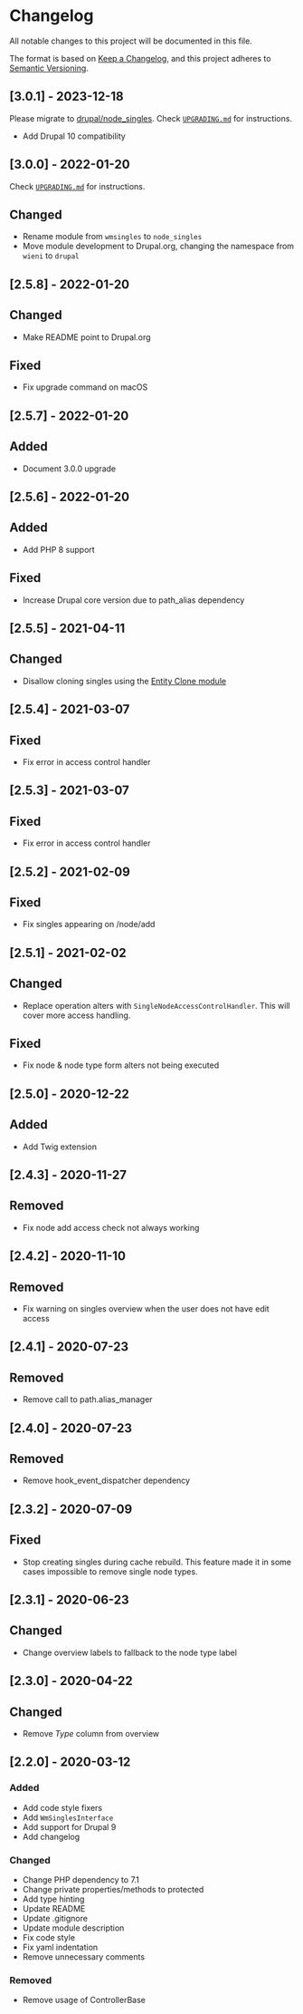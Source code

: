 # Changelog
All notable changes to this project will be documented in this file.

The format is based on [Keep a Changelog](https://keepachangelog.com/en/1.0.0/),
and this project adheres to [Semantic Versioning](https://semver.org/spec/v2.0.0.html).

## [3.0.1] - 2023-12-18
Please migrate to [drupal/node_singles](https://www.drupal.org/project/node_singles).
Check [`UPGRADING.md`](UPGRADING.md) for instructions.

- Add Drupal 10 compatibility

## [3.0.0] - 2022-01-20
Check [`UPGRADING.md`](UPGRADING.md) for instructions.

## Changed
- Rename module from `wmsingles` to `node_singles`
- Move module development to Drupal.org, changing the namespace from `wieni` to `drupal`

## [2.5.8] - 2022-01-20
## Changed
- Make README point to Drupal.org

## Fixed
- Fix upgrade command on macOS

## [2.5.7] - 2022-01-20
## Added
- Document 3.0.0 upgrade

## [2.5.6] - 2022-01-20
## Added
- Add PHP 8 support

## Fixed
- Increase Drupal core version due to path_alias dependency

## [2.5.5] - 2021-04-11
## Changed
- Disallow cloning singles using the [Entity Clone module](https://www.drupal.org/project/entity_clone)

## [2.5.4] - 2021-03-07
## Fixed
- Fix error in access control handler

## [2.5.3] - 2021-03-07
## Fixed
- Fix error in access control handler

## [2.5.2] - 2021-02-09
## Fixed
- Fix singles appearing on /node/add

## [2.5.1] - 2021-02-02
## Changed
- Replace operation alters with `SingleNodeAccessControlHandler`. This will cover more access handling. 
## Fixed
- Fix node & node type form alters not being executed

## [2.5.0] - 2020-12-22
## Added
- Add Twig extension

## [2.4.3] - 2020-11-27
## Removed
- Fix node add access check not always working

## [2.4.2] - 2020-11-10
## Removed
- Fix warning on singles overview when the user does not have edit access

## [2.4.1] - 2020-07-23
## Removed
- Remove call to path.alias_manager

## [2.4.0] - 2020-07-23
## Removed
- Remove hook_event_dispatcher dependency

## [2.3.2] - 2020-07-09
## Fixed
- Stop creating singles during cache rebuild. This feature made it in
 some cases impossible to remove single node types.

## [2.3.1] - 2020-06-23
## Changed
- Change overview labels to fallback to the node type label 

## [2.3.0] - 2020-04-22
## Changed
- Remove _Type_ column from overview

## [2.2.0] - 2020-03-12
### Added
- Add code style fixers
- Add `WmSinglesInterface`
- Add support for Drupal 9
- Add changelog

### Changed
- Change PHP dependency to 7.1
- Change private properties/methods to protected
- Add type hinting
- Update README
- Update .gitignore
- Update module description
- Fix code style
- Fix yaml indentation
- Remove unnecessary comments

### Removed
- Remove usage of ControllerBase
